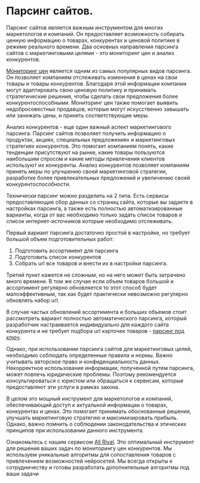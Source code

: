 
# Парсинг сайтов.

Парсинг сайтов является важным инструментом для многих маркетологов и компаний. Он предоставляет возможность собирать ценную информацию о товарах, конкурентах и ценовой политике в режиме реального времени. Два основных направления парсинга сайтов с маркетинговыми целями - это мониторинг цен и анализ конкурентов.

[Мониторинг цен](https://github.com/horror/monitoring-cen-konkurentov) является одним из самых популярных видов парсинга. Он позволяет компаниям отслеживать изменения в ценах на свои товары и товары конкурентов. Благодаря этой информации компании могут адаптировать свою ценовую политику и принимать стратегические решения, чтобы сделать свои предложения более конкурентоспособными. Мониторинг цен также помогает выявить недобросовестных продавцов, которые могут искусственно завышать или занижать цены, и принять соответствующие меры.

Анализ конкурентов - еще один важный аспект маркетингового парсинга. Парсинг сайтов позволяет получить информацию о продуктах, акциях, специальных предложениях и маркетинговых стратегиях конкурентов. Это помогает компаниям понять, какие тенденции присутствуют на рынке, какие товары пользуются наибольшим спросом и какие методы привлечения клиентов используют их конкуренты. Анализ конкурентов позволяет компаниям принять меры по улучшению своей маркетинговой стратегии, разработке более привлекательных предложений и увеличению своей конкурентоспособности.

Технически парсинг можно разделить на 2 типа. Есть сервисы предоставляющие сбор данных со страниц сайта, которые вы задаете в настройках парсинга, а также есть полностью автоматизированные варианты, когда от вас необходимо только задать список товаров и список интернет-источников которые необходимо отслеживать.

Первый вариант парсинга достаточно простой в настройке, но требует большой объем подготовительных работ:

1. Подготовить ассортимент для парсинга
2. Подготовить список конкурентов
3. Собрать url все товаров и внести их в настройки парсинга.

Третий пункт кажется не сложным, но на него может быть затрачено много времени. В том же случае если объем товаров большой и ассортимент регулярно обновляется то этот способ будет малоэффективным, так как будет практически невозможно регулярно обновлять набор url.

В случае частых обновлений ассортимента и больших объемов стоит рассмотреть вариант полностью автоматического парсинга, который разработчик настраивается индивидуально для каждого сайта конкурента и не требует подбора url карточек товаров - [парсинг под ключ](https://allrival.com/post/news/parsing-saytov-pod-klyuch). 

Однако, при использовании парсинга сайтов для маркетинговых целей, необходимо соблюдать определенные правила и нормы. Важно учитывать авторское право и конфиденциальность данных. Некорректное использование информации, полученной путем парсинга, может повлечь юридические проблемы. Поэтому рекомендуется консультироваться с юристом или обращаться к сервисам, которые предоставляют эти услуги в рамках закона.

В целом это мощный инструмент для маркетологов и компаний, обеспечивающий доступ к актуальной информации о товарах, конкурентах и ценах. Это помогает принимать обоснованные решения, улучшать маркетинговую стратегию и максимизировать прибыль. Однако, важно помнить о соблюдении законодательства и этических принципов при использовании данного инструмента.

Ознакомьтесь с нашим сервисом [All Rival](https://allrival.com/parsing-saitov). Это оптимальный инструмент для решения ваших задач по мониторингу цен конкурентов. Мы используем уникальные алгоритмы для сопоставления товаров с привлечением возможностей нейросетей. Мы всегда открыты к сотрудничеству и готовы разработать дополнительные алгоритмы под ваши задачи
